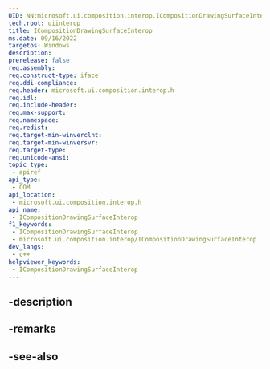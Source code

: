```yaml
---
UID: NN:microsoft.ui.composition.interop.ICompositionDrawingSurfaceInterop
tech.root: uiinterop
title: ICompositionDrawingSurfaceInterop
ms.date: 09/16/2022
targetos: Windows
description: 
prerelease: false
req.assembly: 
req.construct-type: iface
req.ddi-compliance: 
req.header: microsoft.ui.composition.interop.h
req.idl: 
req.include-header: 
req.max-support: 
req.namespace: 
req.redist: 
req.target-min-winverclnt: 
req.target-min-winversvr: 
req.target-type: 
req.unicode-ansi: 
topic_type:
 - apiref
api_type:
 - COM
api_location:
 - microsoft.ui.composition.interop.h
api_name:
 - ICompositionDrawingSurfaceInterop
f1_keywords:
 - ICompositionDrawingSurfaceInterop
 - microsoft.ui.composition.interop/ICompositionDrawingSurfaceInterop
dev_langs:
 - c++
helpviewer_keywords:
 - ICompositionDrawingSurfaceInterop
---
```


## -description

## -remarks

## -see-also

